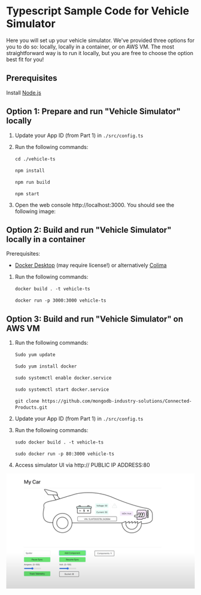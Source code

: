 # Typescript Sample Code for Vehicle Simulator

Here you will set up your vehicle simulator. We've provided three options for you to do so: locally, locally in a container, or on AWS VM. The most straightforward way is to run it locally, but you are free to choose the option best fit for you! 

## Prerequisites

Install [Node.js](https://nodejs.org/)

## Option 1: Prepare and run "Vehicle Simulator" locally

1. Update your App ID (from Part 1) in `./src/config.ts`
2. Run the following commands: 
      
      `cd ./vehicle-ts`
      
      `npm install`
      
      `npm run build`
      
      `npm start`
3. Open the web console http://localhost:3000. You should see the following image: 

## Option 2: Build and run "Vehicle Simulator" locally in a container

Prerequisites:
- [Docker Desktop](https://www.docker.com/) (may require license!) or alternatively [Colima](https://github.com/abiosoft/colima)

1. Run the following commands: 
    
    `docker build . -t vehicle-ts`
    
    `docker run -p 3000:3000 vehicle-ts`

## Option 3: Build and run "Vehicle Simulator" on AWS VM

1. Run the following commands: 
      
      `Sudo yum update`
      
      `Sudo yum install docker`
      
      `sudo systemctl enable docker.service`

      `sudo systemctl start docker.service`

      `git clone https://github.com/mongodb-industry-solutions/Connected-Products.git`
2. Update your App ID (from Part 1) in `./src/config.ts`
3. Run the following commands:

      `sudo docker build . -t vehicle-ts`
      
      `sudo docker run -p 80:3000 vehicle-ts`
4. Access simulator UI via http:// PUBLIC IP ADDRESS:80


![image](Vehicle_Web_UI.png)
